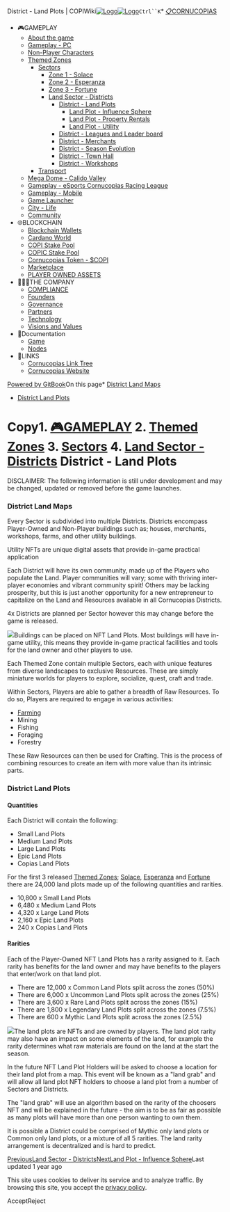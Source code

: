 District - Land Plots | COPIWiki[![Logo](https://copiwiki.cornucopias.io/~gitbook/image?url=https%3A%2F%2F1762761122-files.gitbook.io%2F%7E%2Ffiles%2Fv0%2Fb%2Fgitbook-x-prod.appspot.com%2Fo%2Forganizations%252FVpfHHIHQI6ROs7kspCfa%252Fsites%252Fsite_dzbNR%252Flogo%252FxczoLfMLSrLZyl8UxDSg%252FCornucopias_Logo-White-Medium.png%3Falt%3Dmedia%26token%3Dcfef2e74-c264-4b9d-bc1c-d89788f5dc9c&width=260&dpr=4&quality=100&sign=ce383b9c&sv=2)![Logo](https://copiwiki.cornucopias.io/~gitbook/image?url=https%3A%2F%2F1762761122-files.gitbook.io%2F%7E%2Ffiles%2Fv0%2Fb%2Fgitbook-x-prod.appspot.com%2Fo%2Forganizations%252FVpfHHIHQI6ROs7kspCfa%252Fsites%252Fsite_dzbNR%252Flogo%252FxczoLfMLSrLZyl8UxDSg%252FCornucopias_Logo-White-Medium.png%3Falt%3Dmedia%26token%3Dcfef2e74-c264-4b9d-bc1c-d89788f5dc9c&width=260&dpr=4&quality=100&sign=ce383b9c&sv=2)](/)`Ctrl``K`* [📋CORNUCOPIAS](/)
* 🎮GAMEPLAY
	+ [About the game](/gameplay/about-the-game)
	+ [Gameplay - PC](/gameplay/gameplay-pc)
	+ [Non-Player Characters](/gameplay/non-player-characters)
	+ [Themed Zones](/gameplay/themed-zones)
		- [Sectors](/gameplay/themed-zones/sectors)
			* [Zone 1 - Solace](/gameplay/themed-zones/sectors/zone-1-solace)
			* [Zone 2 - Esperanza](/gameplay/themed-zones/sectors/zone-2-esperanza)
			* [Zone 3 - Fortune](/gameplay/themed-zones/sectors/zone-3-fortune)
			* [Land Sector - Districts](/gameplay/themed-zones/sectors/land-sector-districts)
				+ [District - Land Plots](/gameplay/themed-zones/sectors/land-sector-districts/district-land-plots)
					- [Land Plot - Influence Sphere](/gameplay/themed-zones/sectors/land-sector-districts/district-land-plots/land-plot-influence-sphere)
					- [Land Plot - Property Rentals](/gameplay/themed-zones/sectors/land-sector-districts/district-land-plots/land-plot-property-rentals)
					- [Land Plot - Utility](/gameplay/themed-zones/sectors/land-sector-districts/district-land-plots/land-plot-utility)
				+ [District - Leagues and Leader board](/gameplay/themed-zones/sectors/land-sector-districts/district-leagues-and-leader-board)
				+ [District - Merchants](/gameplay/themed-zones/sectors/land-sector-districts/district-merchants)
				+ [District - Season Evolution](/gameplay/themed-zones/sectors/land-sector-districts/district-season-evolution)
				+ [District - Town Hall](/gameplay/themed-zones/sectors/land-sector-districts/district-town-hall)
				+ [District - Workshops](/gameplay/themed-zones/sectors/land-sector-districts/district-workshops)
		- [Transport](/gameplay/themed-zones/transport)
	+ [Mega Dome - Calido Valley](/gameplay/mega-dome-calido-valley)
	+ [Gameplay - eSports Cornucopias Racing League](/gameplay/gameplay-esports-cornucopias-racing-league)
	+ [Gameplay - Mobile](/gameplay/gameplay-mobile)
	+ [Game Launcher](/gameplay/game-launcher)
	+ [City - Life](/gameplay/city-life)
	+ [Community](/gameplay/community)
* 🌐BLOCKCHAIN
	+ [Blockchain Wallets](/blockchain/blockchain-wallets)
	+ [Cardano World](/blockchain/cardano-world)
	+ [COPI Stake Pool](/blockchain/copi-stake-pool)
	+ [COPIC Stake Pool](/blockchain/copic-stake-pool)
	+ [Cornucopias Token - $COPI](/blockchain/cornucopias-token-usdcopi)
	+ [Marketplace](/blockchain/marketplace)
	+ [PLAYER OWNED ASSETS](/blockchain/player-owned-assets)
* 🧑‍🤝‍🧑THE COMPANY
	+ [COMPLIANCE](/the-company/compliance)
	+ [Founders](/the-company/founders)
	+ [Governance](/the-company/governance)
	+ [Partners](/the-company/partners)
	+ [Technology](/the-company/technology)
	+ [Visions and Values](/the-company/visions-and-values)
* 📖Documentation
	+ [Game](/documentation/game)
	+ [Nodes](/documentation/nodes)
* 🔗LINKS
	+ [Cornucopias Link Tree](https://linktr.ee/cornucopias.game)
	+ [Cornucopias Website](https://www.cornucopias.io)

[Powered by GitBook](https://www.gitbook.com/?utm_source=content&utm_medium=trademark&utm_campaign=PQmCVki2WHg9QcW9pdrX)On this page* [District Land Maps](#district-land-maps)
* [District Land Plots](#district-land-plots)

Copy1. [🎮GAMEPLAY](/gameplay)
2. [Themed Zones](/gameplay/themed-zones)
3. [Sectors](/gameplay/themed-zones/sectors)
4. [Land Sector - Districts](/gameplay/themed-zones/sectors/land-sector-districts)
District - Land Plots
=====================

DISCLAIMER: The following information is still under development and may be changed, updated or removed before the game launches.

### District Land Maps

Every Sector is subdivided into multiple Districts. Districts encompass Player-Owned and Non-Player buildings such as; houses, merchants, workshops, farms, and other utility buildings. 

Utility NFTs are unique digital assets that provide in-game practical application

Each District will have its own community, made up of the Players who populate the Land. Player communities will vary; some with thriving inter-player economies and vibrant community spirit! Others may be lacking prosperity, but this is just another opportunity for a new entrepreneur to capitalize on the Land and Resources available in all Cornucopias Districts.

4x Districts are planned per Sector however this may change before the game is released.

![](https://copiwiki.cornucopias.io/~gitbook/image?url=https%3A%2F%2F4046923609-files.gitbook.io%2F%7E%2Ffiles%2Fv0%2Fb%2Fgitbook-x-prod.appspot.com%2Fo%2Fspaces%252FPQmCVki2WHg9QcW9pdrX%252Fuploads%252F7Hj76irL3XeLix5Ny16U%252FSectorMap.jpg%3Falt%3Dmedia%26token%3D8924a9a6-3b32-4c82-a9a1-4cb7dc33d479&width=768&dpr=4&quality=100&sign=eeff37e1&sv=2)Buildings can be placed on NFT Land Plots. Most buildings will have in-game utility, this means they provide in-game practical facilities and tools for the land owner and other players to use.

Each Themed Zone contain multiple Sectors, each with unique features from diverse landscapes to exclusive Resources. These are simply miniature worlds for players to explore, socialize, quest, craft and trade.

Within Sectors, Players are able to gather a breadth of Raw Resources. To do so, Players are required to engage in various activities:

* [Farming](/gameplay/themed-zones/sectors/land-sector-districts/district-land-plots/land-plot-utility/land-plot-farming)
* Mining
* Fishing
* Foraging
* Forestry

These Raw Resources can then be used for Crafting. This is the process of combining resources to create an item with more value than its intrinsic parts.

### District Land Plots

#### Quantities

Each District will contain the following:

* Small Land Plots
* Medium Land Plots​
* Large Land Plots​
* Epic Land Plots​
* Copias Land Plots​

For the first 3 released [Themed Zones](/gameplay/themed-zones); [Solace](/gameplay/themed-zones/sectors/zone-1-solace), [Esperanza](/gameplay/themed-zones/sectors/zone-2-esperanza) and [Fortune](/gameplay/themed-zones/sectors/zone-3-fortune) there are 24,000 land plots made up of the following quantities and rarities.

* 10,800 x Small Land Plots
* 6,480 x Medium Land Plots
* 4,320 x Large Land Plots
* 2,160 x Epic Land Plots
* 240 x Copias Land Plots

#### Rarities

Each of the Player-Owned NFT Land Plots has a rarity assigned to it. Each rarity has benefits for the land owner and may have benefits to the players that enter/work on that land plot.

* There are 12,000 x Common Land Plots split across the zones (50%)
* There are 6,000 x Uncommon Land Plots​ split across the zones (25%)
* There are 3,600 x Rare Land Plots​ split across the zones (15%)
* There are 1,800 x Legendary Land Plots​ split across the zones (7.5%)
* There are 600 x Mythic Land Plots​ split across the zones (2.5%)

![](https://copiwiki.cornucopias.io/~gitbook/image?url=https%3A%2F%2F4046923609-files.gitbook.io%2F%7E%2Ffiles%2Fv0%2Fb%2Fgitbook-x-prod.appspot.com%2Fo%2Fspaces%252FPQmCVki2WHg9QcW9pdrX%252Fuploads%252F3Arwn3Ck0yW4N6Ltvipe%252FLand_Plots.jpg%3Falt%3Dmedia%26token%3D1c9acdf1-8ab0-4e71-a048-59c09bc5ae25&width=768&dpr=4&quality=100&sign=f9ae41fb&sv=2)The land plots are NFTs and are owned by players. The land plot rarity may also have an impact on some elements of the land, for example the rarity determines what raw materials are found on the land at the start the season.

In the future NFT Land Plot Holders will be asked to choose a location for their land plot from a map. This event will be known as a "land grab" and will allow all land plot NFT holders to choose a land plot from a number of Sectors and Districts.​ 

The "land grab" will use an algorithm based on the rarity of the choosers NFT and will be explained in the future - the aim is to be as fair as possible as many plots will have more than one person wanting to own them.

It is possible a District could be comprised of Mythic only land plots or Common only land plots, or a mixture of all 5 rarities. The land rarity arrangement is decentralized and is hard to predict.

[PreviousLand Sector - Districts](/gameplay/themed-zones/sectors/land-sector-districts)[NextLand Plot - Influence Sphere](/gameplay/themed-zones/sectors/land-sector-districts/district-land-plots/land-plot-influence-sphere)Last updated 1 year ago

This site uses cookies to deliver its service and to analyze traffic. By browsing this site, you accept the [privacy policy](https://www.cornucopias.io/privacy-policy).

AcceptReject